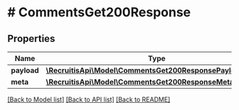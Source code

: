 # # CommentsGet200Response

## Properties

Name | Type | Description | Notes
------------ | ------------- | ------------- | -------------
**payload** | [**\RecruitisApi\Model\CommentsGet200ResponsePayloadInner[]**](CommentsGet200ResponsePayloadInner.md) |  | [optional]
**meta** | [**\RecruitisApi\Model\CommentsGet200ResponseMeta**](CommentsGet200ResponseMeta.md) |  | [optional]

[[Back to Model list]](../../README.md#models) [[Back to API list]](../../README.md#endpoints) [[Back to README]](../../README.md)
